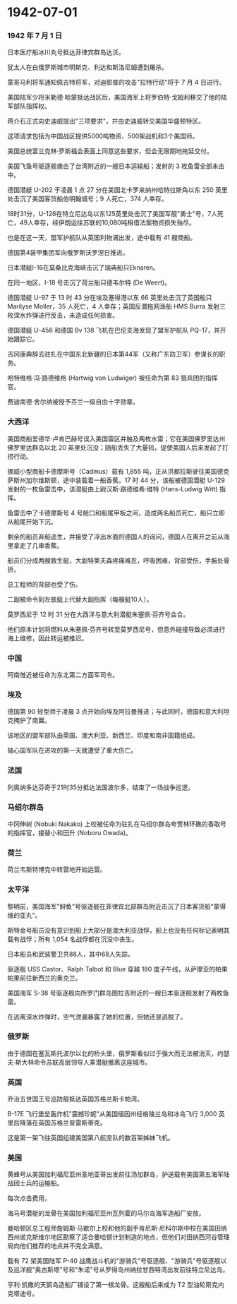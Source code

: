 # 1942-07-01

### 1942 年 7 月 1 日

日本医疗船冰川丸号抵达菲律宾群岛达沃。

犹太人在白俄罗斯城市明斯克、利达和斯洛尼姆遭到屠杀。

蒙哥马利将军通知佩吉特将军，对迪耶普的攻击"拉特行动"将于 7 月 4 日进行。

美国陆军少将米勒德·哈蒙抵达战区后，美国海军上将罗伯特·戈姆利移交了他的陆军部队指挥权。

蒋介石正式向史迪威提出"三项要求"，并由史迪威转交美国华盛顿特区。

这项请求包括为中国战区提供5000吨物资、500架战机和3个美国师。

美国总统富兰克林·罗斯福会表面上同意这些要求，但会无限期地拖延交付。

美国飞鱼号驱逐舰袭击了台湾附近的一艘日本运输船；发射的 3
枚鱼雷全部未击中。

德国潜艇 U-202 于凌晨 1 点 27 分在美国北卡罗来纳州哈特拉斯角以东 250
英里处击沉了美国客货船伯明翰城号；9 人死亡，374 人幸存。

18时31分，U-126在特立尼达岛以东125英里处击沉了美国军舰"勇士"号，7人死亡，49人幸存，经伊朗运往苏联的10,080吨租借法案物资损失殆尽。

也是在这一天，盟军护航队从英国利物浦出发，途中载有 41 艘商船。

德国第4装甲集团军向俄罗斯沃罗涅日推进。

日本潜艇I-16在莫桑比克海峡击沉了瑞典船只Eknaren。

在同一地区，I-18 号击沉了荷兰船只德韦尔特 (De Weert)。

德国潜艇 U-97 于 13 时 43 分在埃及塞得港以东 66 英里处击沉了英国船只
Marilyse Moller，35 人死亡，4 人幸存；英国反潜拖网渔船 HMS Burra
发射三枚深水炸弹进行反击，未造成任何损害。

德国潜艇 U-456 和德国 Bv 138 飞机在巴伦支海发现了盟军护航队
PQ-17，并开始跟踪它。

吉冈康典辞去驻扎在中国东北新疆的日本第44军（又称广东防卫军）参谋长的职务。

哈特维格·冯·路德维格 (Hartwig von Ludwiger) 被任命为第 83
猎兵团的指挥官。

费迪南德·舍尔纳被授予芬兰一级自由十字勋章。

### 大西洋

美国商船爱德华·卢肯巴赫号误入美国雷区并触及两枚水雷；它在美国佛罗里达州佛罗里达群岛以北
20 英里处沉没；随船丢失了大量钨，促使美国人后来发起了打捞行动。

挪威小型商船卡德摩斯号（Cadmus）载有 1,855
吨，正从洪都拉斯驶往美国德克萨斯州加尔维斯顿，途中装载着一船香蕉。17 时
44 分，该船被德国潜艇 U-129
发射的一枚鱼雷击中，该潜艇由上尉汉斯·路德维希·维特 (Hans-Ludwig Witt)
指挥。

鱼雷击中了卡德摩斯号 4
号舱口和船尾甲板之间，造成两名船员死亡，船只立即从船尾开始下沉。

剩余的船员弃船逃生，并接受了浮出水面的德国人的询问，德国人在离开之前从海里拿走了几串香蕉。

船员们分成两艘救生艇，大副特莱夫森疼痛难忍，呼吸困难，背部受伤，手腕处骨折。

总工程师的背部也受了伤。

二副被命令到左舷艇上代替大副指挥（每艘艇10人）。

莫罗西尼于 12 时 31 分在大西洋与意大利潜艇朱塞佩·芬齐号会合。

他们原本计划将燃料从朱塞佩·芬齐号转至莫罗西尼号，但意外碰撞导致必须进行海上维修，因此转运被推迟。

### 中国

阿南惟近被任命为东北第二方面军司令。

### 埃及

德国第 90 轻型师于凌晨 3
点开始向埃及阿拉曼推进；与此同时，德国和意大利坦克掩护了南翼。

该地区的盟军部队由英国、澳大利亚、新西兰、印度和南非国籍组成。

轴心国军队在进攻的第一天就遭受了重大伤亡。

### 法国

列奥纳多达芬奇于21时35分抵达法国波尔多，结束了一场战争巡逻。

### 马绍尔群岛

中冈伸树 (Nobuki Nakako)
上校被任命为驻扎在马绍尔群岛夸贾林环礁的香取号的指挥官，接替小和田升
(Noboru Owada)。

### 荷兰

荷兰韦斯特博克中转营地开始运营。

### 太平洋

黎明前，美国海军"鲟鱼"号驱逐舰在菲律宾北部群岛附近击沉了日本客货船"蒙得维的亚丸"。

斯特金号船员没有意识到船上大部分是澳大利亚战俘，船上也没有任何标记表明其载有战俘；所有
1,054 名战俘都在沉没中丧生。

日本船员和武装警卫共88人，其中68人失踪。

驱逐舰 USS Castor、Ralph Talbot 和 Blue 穿越 180
度子午线，从萨摩亚的帕果帕果前往新西兰的奥克兰。

美国海军 S-38
号驱逐舰向所罗门群岛图拉吉附近的一艘日本驱逐舰发射了两枚鱼雷。

在逃离深水炸弹时，空气泄漏暴露了她的位置，但她还是逃脱了。

### 俄罗斯

由于德国在塞瓦斯托波尔以北的桥头堡，俄罗斯看似过于强大而无法被消灭，约瑟夫·斯大林命令苏联高层领导人乘潜艇撤离这座城市。

### 英国

乔治五世国王号巡防舰抵达英国苏格兰斯卡帕湾。

B-17E 飞行堡垒轰炸机"震撼珍妮"从美国缅因州经格陵兰岛和冰岛飞行 3,000
英里后降落在英国苏格兰普雷斯蒂克。

这是第一架飞往英国组建美国第八航空队的数百架姊妹飞机。

### 美国

黄蜂号从美国加利福尼亚州圣地亚哥出发前往汤加群岛，护送载有美国第五海军陆战团士兵的运输船。

每次点击费用，

海马号潜艇的龙骨在美国加利福尼亚州瓦列霍的马尔岛海军造船厂安放。

曼哈顿区总工程师詹姆斯·马歇尔上校和他的副手肯尼斯·尼科尔斯中校在美国田纳西州诺克斯维尔地区勘察了适合曼哈顿计划制造的地点，但他们对田纳西河谷管理局向他们推荐的地点并不完全满意。

载有 72 架美国陆军 P-40
战鹰战斗机的"游骑兵"号驱逐舰、"游骑兵"号驱逐舰以及巡洋舰"奥古斯塔"号和"朱诺"号从罗得岛州纳拉甘西特湾出发前往特立尼达岛。

亨利·凯撒的天鹅岛造船厂铺设了第一根龙骨。这艘船后来成为 T2
型油轮斯克内克塔迪号。